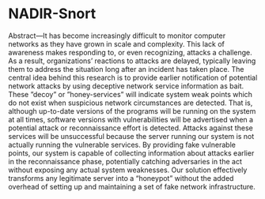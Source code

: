 # NADIR-Snort
Abstract—It has become increasingly difficult to monitor computer networks as they have grown in scale and complexity. This lack of awareness makes responding to, or even recognizing, attacks a challenge. As a result, organizations’ reactions to attacks are delayed, typically leaving them to address the situation long after an incident has taken place. The central idea behind this research is to provide earlier notification of potential network attacks by using deceptive network service information as bait. These ”decoy” or ”honey-services” will indicate system weak points which do not exist when suspicious network circumstances are detected. That is, although up-to-date versions of the programs will be running on the system at all times, software versions with vulnerabilities will be advertised when a potential attack or reconnaissance effort is detected. Attacks against these services will be unsuccessful because the server running our system is not actually running the vulnerable services. By providing fake vulnerable points, our system is capable of collecting information about attacks earlier in the reconnaissance phase, potentially catching adversaries in the act without exposing any actual system weaknesses. Our solution effectively transforms any legitimate server into a “honeypot” without the added overhead of setting up and maintaining a set of fake network infrastructure.
